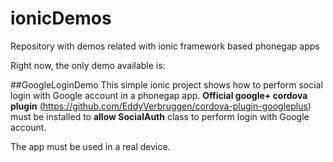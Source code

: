 # ionicDemos
Repository with demos related with ionic framework based phonegap apps

Right now, the only demo available is:

##GoogleLoginDemo
This simple ionic project shows how to perform social login with Google account in a phonegap app.
**Official google+ cordova plugin** (https://github.com/EddyVerbruggen/cordova-plugin-googleplus) must be installed to **allow SocialAuth** class to perform login with Google account.

The app must be used in a real device.
